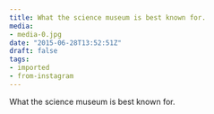 ```yaml
---
title: What the science museum is best known for.
media:
- media-0.jpg
date: "2015-06-28T13:52:51Z"
draft: false
tags:
- imported
- from-instagram
---
```

What the science museum is best known for.
